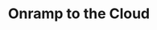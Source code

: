 ---
layout: page
title: Onramp to the Cloud
description: Project lead for enabling cloud-optimized scientific research 
img: https://www.earthscope.org/app/uploads/2023/08/cloud-logo_ljubomir-zarkovic-unsplash-scaled.webp
redirect: https://www.earthscope.org/data/cloud/
importance: 4
category: scientific-cloud-computing
---